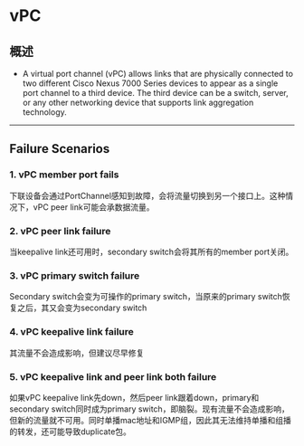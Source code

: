 # vPC
## 概述
* A virtual port channel (vPC) allows links that are physically connected to two different Cisco Nexus 7000 Series devices to appear as a single port channel to a third device. The third device can be a switch, server, or any other networking device that supports link aggregation technology.





-----------------------------------------------------------------------------------------------------------------
## Failure Scenarios
### 1. vPC member port fails
下联设备会通过PortChannel感知到故障，会将流量切换到另一个接口上。这种情况下，vPC peer link可能会承数据流量。
### 2. vPC peer link failure
当keepalive link还可用时，secondary switch会将其所有的member port关闭。
### 3. vPC primary switch failure
Secondary switch会变为可操作的primary switch，当原来的primary switch恢复之后，其又会变为secondary switch
### 4. vPC keepalive link failure
其流量不会造成影响，但建议尽早修复
### 5. vPC keepalive link and peer link both failure
如果vPC keepalive link先down，然后peer link跟着down，primary和secondary switch同时成为primary switch，即脑裂。现有流量不会造成影响，但新的流量就不可用。同时单播mac地址和IGMP组，因此其无法维持单播和组播的转发，还可能导致duplicate包。

